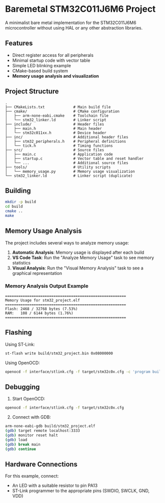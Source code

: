 # Baremetal STM32C011J6M6 Project

A minimalist bare metal implementation for the STM32C011J6M6 microcontroller without using HAL or any other abstraction libraries.

## Features

- Direct register access for all peripherals
- Minimal startup code with vector table
- Simple LED blinking example
- CMake-based build system
- **Memory usage analysis and visualization**

## Project Structure
```
.
├── CMakeLists.txt             # Main build file
├── cmake/                     # CMake configuration
│   ├── arm-none-eabi.cmake    # Toolchain file
│   └── stm32_linker.ld        # Linker script
├── include/                   # Header files
│   ├── main.h                 # Main header
│   └── stm32c011xx.h          # Device header
├── inc/                       # Additional header files
│   ├── stm32_peripherals.h    # Peripheral definitions
│   └── tick.h                 # Timing functions
├── src/                       # Source files
│   ├── main.c                 # Application code
│   ├── startup.c              # Vector table and reset handler
│   └── ...                    # Additional source files
├── tools/                     # Utility scripts
│   └── memory_usage.py        # Memory usage visualization
└── stm32_linker.ld            # Linker script (duplicate)
```

## Building

```bash
mkdir -p build
cd build
cmake ..
make
```

## Memory Usage Analysis

The project includes several ways to analyze memory usage:

1. **Automatic Analysis**: Memory usage is displayed after each build
2. **VS Code Task**: Run the "Analyze Memory Usage" task to see memory statistics
3. **Visual Analysis**: Run the "Visual Memory Analysis" task to see a graphical representation

### Memory Analysis Output Example

```
=======================================================
Memory Usage for stm32_project.elf
=======================================================
Flash: 2468 / 32768 bytes (7.53%)
RAM:   108 / 6144 bytes (1.76%)
=======================================================
```

## Flashing

Using ST-Link:
```bash
st-flash write build/stm32_project.bin 0x08000000
```

Using OpenOCD:
```bash
openocd -f interface/stlink.cfg -f target/stm32c0x.cfg -c 'program build/stm32_project.elf verify reset exit'
```

## Debugging

1. Start OpenOCD:
```bash
openocd -f interface/stlink.cfg -f target/stm32c0x.cfg
```

2. Connect with GDB:
```bash
arm-none-eabi-gdb build/stm32_project.elf
(gdb) target remote localhost:3333
(gdb) monitor reset halt
(gdb) load
(gdb) break main
(gdb) continue
```

## Hardware Connections

For this example, connect:
- An LED with a suitable resistor to pin PA13
- ST-Link programmer to the appropriate pins (SWDIO, SWCLK, GND, VDD)
